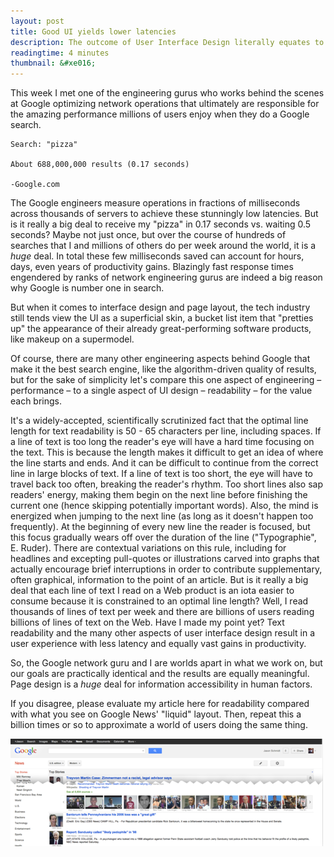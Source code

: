 ```yaml
---
layout: post
title: Good UI yields lower latencies
description: The outcome of User Interface Design literally equates to performance
readingtime: 4 minutes
thumbnail: &#xe016;
---
```


This week I met one of the engineering gurus who works behind the scenes at Google optimizing network operations that ultimately are responsible for the amazing performance millions of users enjoy when they do a Google search.

	Search: "pizza" 

	About 688,000,000 results (0.17 seconds)  

	-Google.com

The Google engineers measure operations in fractions of milliseconds across thousands of servers to achieve these stunningly low latencies. But is it really a big deal to receive my "pizza" in 0.17 seconds vs. waiting 0.5 seconds? Maybe not just once, but over the course of hundreds of searches that I and millions of others do per week around the world, it is a *huge* deal. In total these few milliseconds saved can account for hours, days, even years of productivity gains. Blazingly fast response times engendered by ranks of network engineering gurus are indeed a big reason why Google is number one in search.

But when it comes to interface design and page layout, the tech industry still tends view the UI as a superficial skin, a bucket list item that "pretties up" the appearance of their already great-performing software products, like makeup on a supermodel.

Of course, there are many other engineering aspects behind Google that make it the best search engine, like the algorithm-driven quality of results, but for the sake of simplicity let's compare this one aspect of engineering – performance – to a single aspect of UI design – readability – for the value each brings.

It's a widely-accepted, scientifically scrutinized fact that the optimal line length for text readability is 50 - 65 characters per line, including spaces. If a line of text is too long the reader's eye will have a hard time focusing on the text. This is because the length makes it difficult to get an idea of where the line starts and ends. And it can be difficult to continue from the correct line in large blocks of text. If a line of text is too short, the eye will have to travel back too often, breaking the reader's rhythm. Too short lines also sap readers' energy, making them begin on the next line before finishing the current one (hence skipping potentially important words). Also, the mind is energized when jumping to the next line (as long as it doesn't happen too frequently). At the beginning of every new line the reader is focused, but this focus gradually wears off over the duration of the line ("Typographie", E. Ruder). There are contextual variations on this rule, including for headlines and excepting pull-quotes or illustrations carved into graphs that actually encourage brief interruptions in order to contribute supplementary, often graphical, information to the point of an article. But is it really a big deal that each line of text I read on a Web product is an iota easier to consume because it is constrained to an optimal line length? Well, I read thousands of lines of text per week and there are billions of users reading billions of lines of text on the Web. Have I made my point yet? Text readability and the many other aspects of user interface design result in a user experience with less latency and equally vast gains in productivity.

So, the Google network guru and I are worlds apart in what we work on, but our goals are practically identical and the results are equally meaningful. Page design is a *huge* deal for information accessibility in human factors.

If you disagree, please evaluate my article here for readability compared with what you see on Google News' "liquid" layout. Then, repeat this a billion times or so to approximate a world of users doing the same thing.


![Google UI](/assets/images/blog/google-ui.png "")
